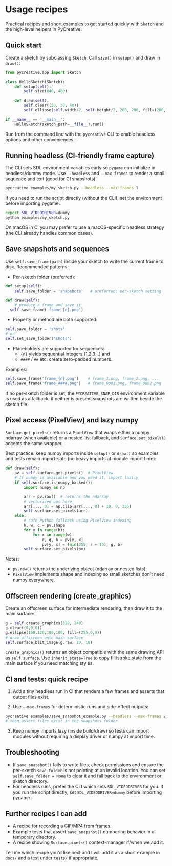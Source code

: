 # Usage recipes

Practical recipes and short examples to get started quickly with `Sketch` and the
high-level helpers in PyCreative.

## Quick start

Create a sketch by subclassing `Sketch`. Call `size()` in `setup()` and draw in
`draw()`:

```py
from pycreative.app import Sketch

class HelloSketch(Sketch):
    def setup(self):
        self.size(640, 480)

    def draw(self):
        self.clear((30, 30, 40))
        self.ellipse(self.width/2, self.height/2, 200, 200, fill=(200,100,40))

if __name__ == '__main__':
    HelloSketch(sketch_path=__file__).run()
```

Run from the command line with the `pycreative` CLI to enable headless options and
other conveniences.

## Running headless (CI-friendly frame capture)

The CLI sets SDL environment variables early so `pygame` can initialize in
headless/dummy mode. Use `--headless` and `--max-frames` to render a small
sequence and exit (good for CI snapshots):

```bash
pycreative examples/my_sketch.py --headless --max-frames 1
```

If you need to run the script directly (without the CLI), set the environment
before importing pygame:

```bash
export SDL_VIDEODRIVER=dummy
python examples/my_sketch.py
```

On macOS in CI you may prefer to use a macOS-specific headless strategy (the
CLI already handles common cases).

## Save snapshots and sequences

Use `self.save_frame(path)` inside your sketch to write the current frame to
disk. Recommended patterns:

- Per-sketch folder (preferred):

```py
def setup(self):
    self.save_folder = 'snapshots'   # preferred: per-sketch setting

def draw(self):
    # produce a frame and save it
  self.save_frame('frame_{n}.png')
```

- Property or method are both supported:

```py
self.save_folder = 'shots'
# or
self.set_save_folder('shots')
```

- Placeholders are supported for sequences:
  - `{n}` yields sequential integers (1,2,3...) and
  - `####` / `##` etc. create zero-padded numbers.

Examples:

```py
self.save_frame('frame_{n}.png')    # frame_1.png, frame_2.png, ...
self.save_frame('frame_####.png')   # frame_0001.png, frame_0002.png
```

If no per-sketch folder is set, the `PYCREATIVE_SNAP_DIR` environment variable
is used as a fallback; if neither is present snapshots are written beside the
sketch file.

## Pixel access (PixelView) and lazy numpy

`Surface.get_pixels()` returns a `PixelView` that wraps either a numpy
ndarray (when available) or a nested-list fallback, and `Surface.set_pixels()`
accepts the same wrapper.

Best practice: keep numpy imports inside `setup()` or `draw()` so examples and
tests remain import-safe (no heavy imports at module import time):

```py
def draw(self):
    pv = self.surface.get_pixels()  # PixelView
    # If numpy is available and you need it, import lazily
    if self.surface.is_numpy_backed():
        import numpy as np

        arr = pv.raw()  # returns the ndarray
        # vectorized ops here
        arr[..., 0] = np.clip(arr[..., 0] + 10, 0, 255)
        self.surface.set_pixels(arr)
    else:
        # safe Python fallback using PixelView indexing
        h, w, c = pv.shape
        for y in range(h):
            for x in range(w):
                r, g, b = pv[y, x]
                pv[y, x] = (min(255, r + 10), g, b)
        self.surface.set_pixels(pv)
```

Notes:
- `pv.raw()` returns the underlying object (ndarray or nested lists).
- `PixelView` implements shape and indexing so small sketches don't need numpy
  everywhere.

## Offscreen rendering (create_graphics)

Create an offscreen surface for intermediate rendering, then draw it to the
main surface:

```py
g = self.create_graphics(320, 240)
g.clear((0,0,0))
g.ellipse(160,120,100,100, fill=(255,0,0))
# draw offscreen onto main surface
self.surface.blit_image(g.raw, 10, 10)
```

`create_graphics()` returns an object compatible with the same drawing API as
`self.surface`. Use `inherit_state=True` to copy fill/stroke state from the
main surface if you need matching styles.

## CI and tests: quick recipe

1. Add a tiny headless run in CI that renders a few frames and asserts that
   output files exist.

2. Use `--max-frames` for deterministic runs and side-effect outputs:

```bash
pycreative examples/save_snapshot_example.py --headless --max-frames 2
# then assert files exist in the snapshots folder
```

3. Keep numpy imports lazy (inside build/draw) so tests can import modules
   without requiring a display driver or numpy at import time.

## Troubleshooting

- If `save_snapshot()` fails to write files, check permissions and ensure the
  per-sketch `save_folder` is not pointing at an invalid location. You can set
  `self.save_folder = None` to clear it and fall back to the environment or
  sketch directory.
- For headless runs, prefer the CLI which sets `SDL_VIDEODRIVER` for you. If
  you run the script directly, set `SDL_VIDEODRIVER=dummy` before importing
  pygame.

## Further recipes I can add

- A recipe for recording a GIF/MP4 from frames.
- Example tests that assert `save_snapshot()` numbering behavior in a
  temporary directory.
- A recipe showing `Surface.pixels()` context-manager if/when we add it.

Tell me which recipe you'd like next and I will add it as a short example in
`docs/` and a test under `tests/` if appropriate.
